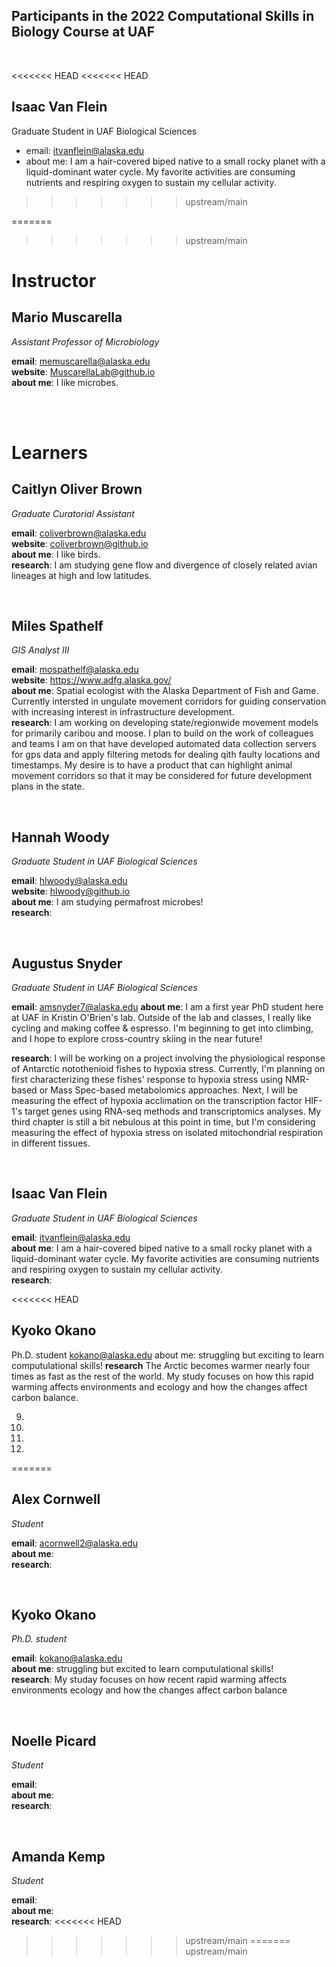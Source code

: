 ## Participants in the 2022 Computational Skills in Biology Course at UAF

<br>

<<<<<<< HEAD
<<<<<<< HEAD

## Isaac Van Flein
Graduate Student in UAF Biological Sciences
+ email: itvanflein@alaska.edu
+ about me: I am a hair-covered biped native to a small rocky planet with a liquid-dominant water 
cycle. My favorite activities are consuming nutrients and respiring oxygen to sustain my cellular 
activity. 
>>>>>>> upstream/main

  
=======
>>>>>>> upstream/main
# Instructor  
  
## Mario Muscarella 
*Assistant Professor of Microbiology* 

**email**: memuscarella@alaska.edu  
**website**: MuscarellaLab@github.io  
**about me**: I like microbes. 

<br><br>
  
# Learners

## Caitlyn Oliver Brown
*Graduate Curatorial Assistant*  

**email**: coliverbrown@alaska.edu  
**website**: coliverbrown@github.io  
**about me**: I like birds.  
**research**: I am studying gene flow and divergence of closely related avian lineages at high and low latitudes. 

<br>

## Miles Spathelf
*GIS Analyst III*

**email**: mospathelf@alaska.edu  
**website**: https://www.adfg.alaska.gov/  
**about me**: Spatial ecologist with the Alaska Department of Fish and Game. Currently intersted in ungulate movement corridors for guiding 
conservation with increasing interest in infrastructure development.   
**research**: I am working on developing state/regionwide movement models 
for primarily caribou and moose. I plan to build on the work of colleagues 
and teams I am on that have developed automated data collection servers 
for gps data and apply filtering metods for dealing qith faulty locations 
and timestamps. My desire is to have a product that can highlight animal 
movement corridors so that it may be considered for future development 
plans in the state.
 
  
<br>

## Hannah Woody
*Graduate Student in UAF Biological Sciences*

**email**: hlwoody@alaska.edu  
**website**: hlwoody@github.io  
**about me**: I am studying permafrost microbes!   
**research**:   
  
<br>
  

## Augustus Snyder 
*Graduate Student in UAF Biological Sciences*

**email**: amsnyder7@alaska.edu
**about me**: I am a first year PhD student here at UAF in Kristin O'Brien's lab. 
Outside of the lab and classes, I really like cycling and making 
coffee & espresso. I'm beginning to get into climbing, and I hope to 
explore cross-country skiing in the near future! 

**research**: I will be working on a project involving the physiological response of Antarctic notothenioid fishes to hypoxia stress. Currently, I'm planning on first characterizing these fishes' response to hypoxia stress using NMR-based or Mass Spec-based 
metabolomics approaches. Next, I will be measuring the effect of hypoxia acclimation on the transcription factor HIF-1's target genes using RNA-seq methods and transcriptomics analyses. My third chapter is still a bit nebulous at this point in time, but I'm considering measuring the effect of hypoxia stress on isolated mitochondrial respiration in different tissues.

  
<br>
  
## Isaac Van Flein
*Graduate Student in UAF Biological Sciences*

**email**: itvanflein@alaska.edu  
**about me**: I am a hair-covered biped native to a small rocky planet with a liquid-dominant water cycle. My favorite activities are consuming nutrients and respiring oxygen to sustain my cellular activity.   
**research**: 
  
<<<<<<< HEAD
## Kyoko Okano
Ph.D. student
kokano@alaska.edu
about me: struggling but exciting to learn computulational skills! 
**research**
The Arctic becomes warmer nearly four times as fast as the rest of the world. My study focuses on how this rapid warming affects environments and ecology and how the changes affect carbon balance.
  
9. 
  
10.
  
11.
  
12.
=======
  <br>

## Alex Cornwell
*Student*

**email**: acornwell2@alaska.edu  
**about me**:    
**research**: 


<br>


## Kyoko Okano 
*Ph.D. student*

**email**: kokano@alaska.edu  
**about me**: struggling but excited to learn computulational skills!   
**research**: My studay focuses on how recent rapid warming affects environments ecology and how the changes affect carbon balance


<br>

## Noelle Picard 
*Student*

**email**:    
**about me**:    
**research**: 

<br>

## Amanda Kemp 
*Student*

**email**:    
**about me**:     
**research**: 
<<<<<<< HEAD
>>>>>>> upstream/main
=======
>>>>>>> upstream/main
